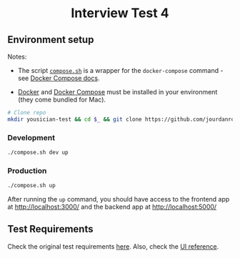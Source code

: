 <div align="center">

# Interview Test 4
</div>

## Environment setup

Notes:

- The script [`compose.sh`](compose.sh) is a wrapper for the `docker-compose` command - see
[Docker Compose docs][docker-compose-docs-link].

- [Docker][docker-link] and [Docker Compose][docker-compose-link] must be installed in your
environment (they come bundled for Mac).

```bash
# Clone repo
mkdir yousician-test && cd $_ && git clone https://github.com/jourdanrodrigues-tests/test_4/ .
```

### Development

```bash
./compose.sh dev up
```

### Production

```bash
./compose.sh up
```

After running the `up` command, you should have access to the frontend app at
[http://localhost:3000/][localhost-3000] and the backend app at
[http://localhost:5000/][localhost-5000]

## Test Requirements

Check the original test requirements [here](REQUIREMENTS.md). Also, check the [UI reference](reference.png).

[localhost-3000]: http://localhost:3000/
[localhost-5000]: http://localhost:5000/
[docker-link]: https://www.docker.com/community-edition#download
[docker-compose-link]: https://docs.docker.com/compose/install/
[docker-compose-docs-link]: https://docs.docker.com/compose/reference/

